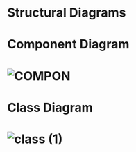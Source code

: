 # Structural Diagrams

# Component Diagram   

# ![COMPON](https://user-images.githubusercontent.com/69413922/132314720-f109a6cb-ac57-428d-a173-14c869e54413.png)   
  
# Class Diagram  
# ![class (1)](https://user-images.githubusercontent.com/69413922/132315060-d77c79d6-5a87-4075-8f37-00111ef69d67.png)
